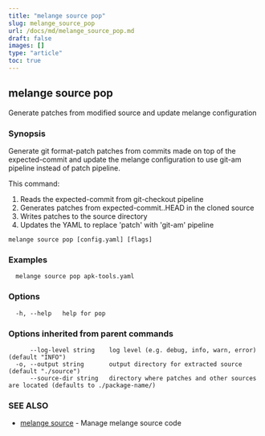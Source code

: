 ```yaml
---
title: "melange source pop"
slug: melange_source_pop
url: /docs/md/melange_source_pop.md
draft: false
images: []
type: "article"
toc: true
---
```

## melange source pop

Generate patches from modified source and update melange configuration

### Synopsis

Generate git format-patch patches from commits made on top of the expected-commit
and update the melange configuration to use git-am pipeline instead of patch pipeline.

This command:
1. Reads the expected-commit from git-checkout pipeline
2. Generates patches from expected-commit..HEAD in the cloned source
3. Writes patches to the source directory
4. Updates the YAML to replace 'patch' with 'git-am' pipeline


```
melange source pop [config.yaml] [flags]
```

### Examples

```
  melange source pop apk-tools.yaml
```

### Options

```
  -h, --help   help for pop
```

### Options inherited from parent commands

```
      --log-level string    log level (e.g. debug, info, warn, error) (default "INFO")
  -o, --output string       output directory for extracted source (default "./source")
      --source-dir string   directory where patches and other sources are located (defaults to ./package-name/)
```

### SEE ALSO

* [melange source](/docs/md/melange_source.md)	 - Manage melange source code

